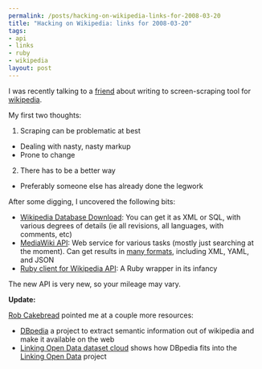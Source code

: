 ```yaml
--- 
permalink: /posts/hacking-on-wikipedia-links-for-2008-03-20
title: "Hacking on Wikipedia: links for 2008-03-20"
tags: 
- api
- links
- ruby
- wikipedia
layout: post
---
```

I was recently talking to a [friend](http://dancroak.com) about writing to screen-scraping tool for [wikipedia](http://wikipedia).

My first two thoughts:

 1. Scraping can be problematic at best
  * Dealing with nasty, nasty markup
  * Prone to change
 2. There has to be a better way
  * Preferably someone else has already done the legwork
  
After some digging, I uncovered the following bits:

 * [Wikipedia Database Download](http://en.wikipedia.org/wiki/Wikipedia:Database_download): You can get it as XML or SQL, with various degrees of details (ie all revisions, all languages, with comments, etc)
 * [MediaWiki API](http://www.mediawiki.org/wiki/API): Web service for various tasks (mostly just searching at the moment). Can get results in [many formats](http://www.mediawiki.org/wiki/API:Data_formats), including XML, YAML, and JSON
 * [Ruby client for Wikipedia API](http://code.google.com/p/wikipedia-client/): A Ruby wrapper in its infancy
 
The new API is very new, so your mileage may vary.

__Update:__

[Rob Cakebread](pythonhead@gentoo.org) pointed me at a couple more resources:

 * [DBpedia](http://dbpedia.org/About) a project to extract semantic information out of wikipedia and make it available on the web
 * [Linking Open Data dataset cloud](http://richard.cyganiak.de/2007/10/lod/) shows how DBpedia fits into the [Linking Open Data](http://esw.w3.org/topic/SweoIG/TaskForces/CommunityProjects/LinkingOpenData) project